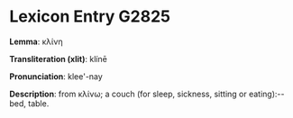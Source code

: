 # Lexicon Entry G2825

**Lemma**: κλίνη

**Transliteration (xlit)**: klínē

**Pronunciation**: klee'-nay

**Description**:
from κλίνω; a couch (for sleep, sickness, sitting or eating):--bed, table.
